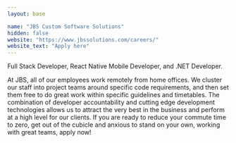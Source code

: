 ```yaml
---
layout: base

name: "JBS Custom Software Solutions"
hidden: false
website: "https://www.jbssolutions.com/careers/"
website_text: "Apply here"
---
```

Full Stack Developer, React Native Mobile Developer, and .NET Developer.

At JBS, all of our employees work remotely from home offices. We cluster our staff into project teams around specific code requirements, and then set them free to do great work within specific guidelines and timetables. The combination of developer accountability and cutting edge development technologies allows us to attract the very best in the business and perform at a high level for our clients. If you are ready to reduce your commute time to zero, get out of the cubicle and anxious to stand on your own, working with great teams, apply now!

